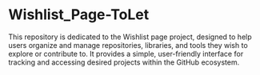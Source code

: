 # Wishlist_Page-ToLet
This repository is dedicated to the Wishlist page project, designed to help users organize and manage repositories, libraries, and tools they wish to explore or contribute to. It provides a simple, user-friendly interface for tracking and accessing desired projects within the GitHub ecosystem.
